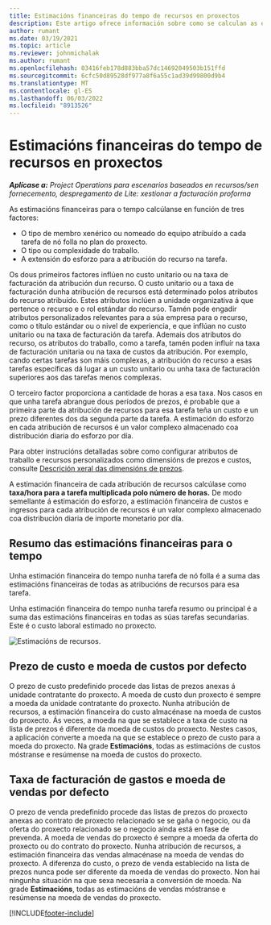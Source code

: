 ```yaml
---
title: Estimacións financeiras do tempo de recursos en proxectos
description: Este artigo ofrece información sobre como se calculan as estimacións financeiras para o tempo.
author: rumant
ms.date: 03/19/2021
ms.topic: article
ms.reviewer: johnmichalak
ms.author: rumant
ms.openlocfilehash: 03416feb178d883bba57dc14692049503b151ffd
ms.sourcegitcommit: 6cfc50d89528df977a8f6a55c1ad39d99800d9b4
ms.translationtype: MT
ms.contentlocale: gl-ES
ms.lasthandoff: 06/03/2022
ms.locfileid: "8913526"
---
```

# <a name="financial-estimates-for-resource-time-on-projects"></a>Estimacións financeiras do tempo de recursos en proxectos

_**Aplícase a:** Project Operations para escenarios baseados en recursos/sen fornecemento, despregamento de Lite: xestionar a facturación proforma_

As estimacións financeiras para o tempo calcúlanse en función de tres factores: 

- O tipo de membro xenérico ou nomeado do equipo atribuído a cada tarefa de nó folla no plan do proxecto. 
- O tipo ou complexidade do traballo.
- A extensión do esforzo para a atribución do recurso na tarefa. 

Os dous primeiros factores inflúen no custo unitario ou na taxa de facturación da atribución dun recurso. O custo unitario ou a taxa de facturación dunha atribución de recursos está determinado polos atributos do recurso atribuído. Estes atributos inclúen a unidade organizativa á que pertence o recurso e o rol estándar do recurso. Tamén pode engadir atributos personalizados relevantes para a súa empresa para o recurso, como o título estándar ou o nivel de experiencia, e que inflúan no custo unitario ou na taxa de facturación da tarefa.
Ademais dos atributos do recurso, os atributos do traballo, como a tarefa, tamén poden influír na taxa de facturación unitaria ou na taxa de custos da atribución. Por exemplo, cando certas tarefas son máis complexas, a atribución do recurso a esas tarefas específicas dá lugar a un custo unitario ou unha taxa de facturación superiores aos das tarefas menos complexas.   

O terceiro factor proporciona a cantidade de horas a esa taxa. Nos casos en que unha tarefa abrangue dous períodos de prezos, é probable que a primeira parte da atribución de recursos para esa tarefa teña un custo e un prezo diferentes dos da segunda parte da tarefa. A estimación do esforzo en cada atribución de recursos é un valor complexo almacenado coa distribución diaria do esforzo por día.

Para obter instrucións detalladas sobre como configurar atributos de traballo e recursos personalizados como dimensións de prezos e custos, consulte [Descrición xeral das dimensións de prezos](../pricing-costing/pricing-dimensions-overview.md).

A estimación financeira de cada atribución de recursos calcúlase como **taxa/hora para a tarefa multiplicada polo número de horas.**  De modo semellante á estimación do esforzo, a estimación financeira de custos e ingresos para cada atribución de recursos é un valor complexo almacenado coa distribución diaria de importe monetario por día. 

## <a name="summarizing-financial-estimates-for-time"></a>Resumo das estimacións financeiras para o tempo
Unha estimación financeira do tempo nunha tarefa de nó folla é a suma das estimacións financeiras de todas as atribucións de recursos para esa tarefa.

Unha estimación financeira do tempo nunha tarefa resumo ou principal é a suma das estimacións financeiras en todas as súas tarefas secundarias. Este é o custo laboral estimado no proxecto. 

![Estimacións de recursos.](./media/navigation12.png)

## <a name="default-cost-price-and-cost-currency"></a>Prezo de custo e moeda de custos por defecto

O prezo de custo predefinido procede das listas de prezos anexas á unidade contratante do proxecto. A moeda de custo dun proxecto é sempre a moeda da unidade contratante do proxecto. Nunha atribución de recursos, a estimación financeira do custo almacénase na moeda de custos do proxecto. Ás veces, a moeda na que se establece a taxa de custo na lista de prezos é diferente da moeda de custos do proxecto. Nestes casos, a aplicación converte a moeda na que se establece o prezo de custo para a moeda do proxecto. Na grade **Estimacións**, todas as estimacións de custos móstranse e resúmense na moeda de custos do proxecto. 

## <a name="default-bill-rate-and-sales-currency"></a>Taxa de facturación de gastos e moeda de vendas por defecto

O prezo de venda predefinido procede das listas de prezos do proxecto anexas ao contrato de proxecto relacionado se se gaña o negocio, ou da oferta do proxecto relacionado se o negocio aínda está en fase de prevenda. A moeda de vendas do proxecto é sempre a moeda da oferta do proxecto ou do contrato do proxecto. Nunha atribución de recursos, a estimación financeira das vendas almacénase na moeda de vendas do proxecto. A diferenza do custo, o prezo de venda establecido na lista de prezos nunca pode ser diferente da moeda de vendas do proxecto. Non hai ningunha situación na que sexa necesaria a conversión de moeda. Na grade **Estimacións**, todas as estimacións de vendas móstranse e resúmense na moeda de vendas do proxecto. 

[!INCLUDE[footer-include](../includes/footer-banner.md)]
